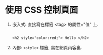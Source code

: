 # 使用 CSS 控制頁面

1. 嵌入式: 直接寫在標籤 &lt;tag&gt; 的屬性="值" 上.  
   ```
   
   <h2 style="color:red;"> Hello </h2>
   
   ```
2. 內部: `<style>` 標籤, 寫在網頁內容裏. 
      


     
